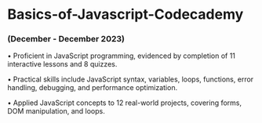 # Basics-of-Javascript-Codecademy

### (December - December 2023)
•	Proficient in JavaScript programming, evidenced by completion of 11 interactive lessons and 8 quizzes.

•	Practical skills include JavaScript syntax, variables, loops, functions, error handling, debugging, and performance optimization.

•	Applied JavaScript concepts to 12 real-world projects, covering forms, DOM manipulation, and loops.

